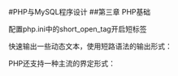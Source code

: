 #PHP与MySQL程序设计
##第三章 PHP基础
<p>配置php.ini中的short_open_tag开启短标签</p>
<p>快速输出一些动态文本，使用短路语法的输出形式：</p>
	<?= 'This is another PHP example';?>
<p>
	PHP还支持一种主流的界定形式：
</p>
	<script language="php">
		print "This is another PHP example";
	<script>
<p>
	Microsoft ASP页面使用了一种类似的策略，使用预定义的字符模式将静态内容和动态内容分开：动态语法以<%开头,以%>结束。
</p>
	<%
		print "This is another PHP example";
	%>
<p>
	变量的变量
	<p>
		有时候，希望使用一个变量，它的内容本身可以动态的视为变量。
	</p>
	$recipe = "spaghetti";
	<p>
	有趣的是，接下来可以在原变量名前加上一个$,再为它赋另一个值，这就会将其值spaghetti作为一个变量：
	</p>
	$$recipe = "& meatballs";
	<p>
	其作用是把& meatballs赋给名为spaghetti的变量。
	</p>
</p>
####break语句和goto语句
<p>
	如果遇到一个break语句，将立即结束。跳出循环。
</p>
<p>
	通过添加goto语句，可以直接跳到一个循环或条件之外的某个特定位置。
</p>
####continue语句
<p>
	contnue语句使当前循环迭代执行结束，并从下一次迭代开始执行。
</p>
##第四章 函数
####按引用传递参数
<p>
	在函数内对参数所做的修改也可以体现在函数作用域外，按引用传递参数就可以满足这种需要。按引用传递参数(也称传引用)要在参数前加上&符号。
</p>
##第五章 数组
####用list()提取数组
	$str = 'Nino Sanzi|professional golger|green';
	list($name,$ocupation,$color) = explode("|",$str);
####在数组头添加元素 array_unshift(array array, mixed variable)
####在数组尾添加元素 array_push(array array, mixed variable)
####从数组头删除元素 array_shift(array array)
####从数组尾删除元素 array_pop(array array)
####搜索关联数组键 array_key_exists(mixed key, array array)
####搜索关联数组值 array_search(mixed needle, array haystack)\
####获取数组键 array_keys()
####获取数组值 array_values()
####获取当前数组键 key(array array)
####获取当前数组值 current(array array)
####获取当前数组键和值 each(array array)
####将指针移动到下一个数组位置 next(array array)
####将指针移动到前一个数组位置 prev(array array)
####将指针移到第一个数组位置 reset(array array)
####将指针移动到最后一个数组位置 end(array array)
####向函数传递数组值 array_walk(array &array, callback function)
####确定数组的大小 count(array array)
####统计数组元素出现的频率 array_count_values(array array)
####删除数组中重复的值 array_unique(array array)
####逆置数组元素顺序 array_reverse(array array)
####置换数组键和值 array_flip(array array)
####由低到高排序 sort(array array)
####保持键/值对的条件对数组排序 asort(array array)
####以逆序对数组排序 rsort(array array)
####保持键/值对的条件下以逆序对数组排序 arsort(array array)
####数组自然排序 natsort(array array)
####不区分大小写的自然排序 natcasesort(array array)
####按键值对数组排序 ksort(array array)
####以逆序对数组键排序 krsort(array array)
####根据用户自定义规则排序 usort(array array, callback function_name)
####合并数组 array_merge(array array1, array array2[,..])
####递归追加数组 array_merge_recursive(arrary array1, array array2[,..])
####合并两个数组 array_combine(array keys, array values)
####拆分数组 array_slice(array array, int offset,[,int lenght])
####接合数组 array_splice(array array, int offset,[,int lenght])
####求数组的交集 array_intersect(array array1, array array2)
####求关联数组的交集 array_intersect_assoc(array array1, array array2)
####求数组的差集 array_diff(array array1, array array2)
####求关联数组的差集 array_diff_assoc(array array1, array array2)
####返回一组随机的键 array_rand(array array[, int num_entries])
####随机洗牌数组元素 shuffle(array input_array)
####对数组中的值求和 array_sum(array array)
####划分数组 array_chunk(array array, int size)
##第六章 面向对象的PHP
###OOP的好处
<p>oop的3个基本概念：封装，继承，多态</p>
<p>
	属性重载：
	<p>
	属性重载可以进一步保护属性，它强制通过公共方法访问和操作属性，同时还允许像访问公共属性一样访问数据。这些方法称为访问方法(accesssor)和修改方法(mutator)，或非正式地称为获取方法(getter)和设置方法(setter),它们将分别在访问或操作属性时自动触发。
	</p>
</p>
<p>
	用__set()方法设置属性：
	<p>
	修改方法(mutator),或称为设置方法(setter),负责隐藏属性的赋值实现，并在为类属性赋值之前验证类数据。其形式为：
	</p>
	<p>boolean __set([string property_name],[mixed value_to_assign])</p>
	<p>它接受一个属性名和相应的值作为输入，如果方法成功执行就返回TRUE，否则返回FALSE。</p>
</p>
<p>
	用__get()方法获取属性：
	<p>
	访问方法(acessor)或获取方法(getter)负责封装获得类变量所需的代码。
	</p>
	<p>boolen __get([string property_name])</p>
	<p>
	它接受一个属性名作为输入参数，即要获取该属性的值。它在成功执行时返回TRUE，否则返回FALSE。
	</p>
</p>
##第七章 高级OOP特性
####实现多个接口
	<?php
		interface IEmployee {
			public function getIEmployee();
			public function getName();
		}
		interface IDeveloper {…}
		interface IPillage {…}

		class Employee implements IEmployee, IDeveloper, IPillage {
			……
		}

		class Contractor implements IEmployee, IDeveloper {
			……
		}
	?>
####抽象类
<p>
	抽象类是不能被实例化的类，只能作为由其他类继承的基类。
</p>
	什么时候应当用使用接口，什么时候该用抽象类？
	1、如果要创建一个模型，这个模型将由一些紧密相关的对象采用，就可以使用抽象类。如果要创建将由一些不相关对象采用的功能，就使用接口。
	2、如果必须从多个来源继承行为，就使用接口。PHP类可以继承多个接口，但不能扩展多个抽象类。
	3、如果知道所有类都会共享一个公共的行为实现，就使用抽象类，并在其中实现该行为。在接口中无法实现行为。
##第八章 错误和异常处理
###配置指令
<p>
1、设置你想要的错误敏感级别
	<p>
	error_reporting指令确定报告的敏感级别。共有16个不同的级别，这些级别的任何组合都是有效的。
	</p>
</p>
<p>
2、在浏览器上显示错误
	<p>
	启动display_errors时，将显示满足error_reporting所定义规则的所有错误。应当只在测试期间启用此指令，并在网站投入使用时将其禁用。
	</p>
</p>
<p>
3、显示启动错误
	<p>
	启用display_startup_errors指令会显示PHP引擎初始化时遇到的所有错误。与display_errors类似，应当在测试时启用此指令，并在网站投入使用时将其禁用。
	</p>
</p>
<p>
4、记录错误
	<p>
	错误应当记录在每个实例中，因为这些记录能为确定应用程序和PHP引擎特定的问题提供最有价值的信息。因此应当始终启用log_errors。这些日子语句记录的具体位置取决于error_log指令设置。
	</p>
</p>
<p>
5、标识日志文件
	<p>
	错误可以发送给系统日志后台程序，或者送往由管理员通过error_log指令指定的文件。如果此指令设置为日志后台程序，在Linux上错误语句将发往syslog，而在Windows上错误将被发送到事件日志。
	</p>
</p>
<p>
6、设置日志行的最大长度
	<p>
	log_errors_max_len指令设置每个日志项最大长度(以字节为单位)。默认值为1024字节。将此指令设置为0标识不指定最大长度。
	</p>
</p>
<p>
7、忽略重复的错误
	<p>
	启用ignore_repeated_errors指令将使PHP忽略同一文件中或同一行上发生的重复的错误信息。
	</p>
</p>
<p>
8、忽略相同位置发生的错误
	<p>
	启用ignore_repeated_source指令将使PHP忽略不同文件中或同一文件中不同行上发生的重复的错误消息。
	</p>
</p>
<p>
9、在变量中存储最近发生的错误
	<p>
	启用track_errors指令会使PHP在变量$php_errormsg中存储最近发生的错误消息。一旦注册，就可以随心所欲地使用此变量数据，例如输出、存储到数据库或其他可以对变量做的事情。
	</p>
</p>
###错误日志
<p>
	如果要在单独的文本文件中记录错误日志，那么web服务器进程所有者必须有足够的权限来写这个文件。此外，要确保将这个文件存放在文档根之外，以减少遭到攻击的可能性，避免攻击者因碰巧发现这个文件而看到一些对暗中进入服务器有用的信息。
</p>
<p>
1、初始化PHP的日志工具
	<p>
	define_syslog_variables()函数初始化一些常量，这些常量是使用openlog()、closelog()和syslog()函数时所必需的。其形式为：
	</p>	
	<p>
		void define_syslog_variables(void)
	</p>
</p>
<p>
2、打开日志链接
	<p>
	openlog()函数打开一个与所在平台上系统日志器的连接，通过指定几个将在日志上下文使用的参数，为向系统日志插入消息做好准备：
	</p>
	<p>
		int openlog(string ident, int option, int facility)
	</p>
</p>


	